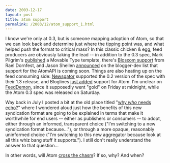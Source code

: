 ```yaml
---
date: 2003-12-17
layout: post
title: atom support
permalink: /2003/12/atom_support_1.html
---
```


I know we're only at 0.3, but is someone mapping adoption of Atom, so that we can look back and determine just where the tipping point was, and what helped push the format to critical mass? In this classic chicken & egg, feed producers are obviously taking the lead -- in addition to the 0.3 spec, Mark Pilgrim's [published](http://diveintomark.org/archives/2003/12/13/atom03) a Movable Type template, there's [Blosxom support](http://www.raelity.org/computers/internet/weblogs/blosxom/plugins/atomfeed.html) from Rael Dornfest, and Jason Shellen [announced](http://groups.yahoo.com/group/bloggerDev/message/1757) on the blogger-dev list that support for the AtomAPI is coming soon. Things are also heating up on the feed consuming side: [Newsgator](http://www.newsgator.com/) supported the 0.2 version of the spec with their 1.3 release, and Bloglines [just added](http://www.bloglines.com/about/news#34) support for Atom. I'm unclear on [FeedDemon](http://www.feeddemon.com/), since it supposedly went "gold" on Friday at midnight, while the Atom 0.3 spec was released on Saturday.

Way back in July I posted a bit at the old place titled "[why _who_ needs echo?](http://sippey.com/archives/000757.php)" where I wondered aloud just how the benefits of this new syndication format are going to be explained in terms that make it worthwhile for end users -- either as publishers or consumers -- to adopt, either through an informed, transparent choice ("I'm switching to a new syndication format because..."), or through a more opaque, reasonably uninformed choice ("I'm switching to this new aggregator because look at all this whiz bang stuff it supports."). I still don't really understand the answer to that question...

In other words, will Atom [cross the chasm](http://www.amazon.com/exec/obidos/tg/detail/-/0066620023/statingtheobvioua/)? If so, why? And when?